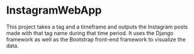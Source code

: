 # InstagramWebApp
This project takes a tag and a timeframe and outputs the Instagram posts made with that tag name during that time period. It uses the Django framework as well as the Bootstrap front-end framework to visualize the data.

